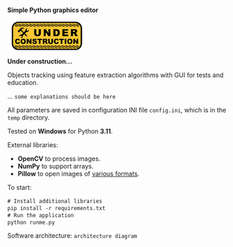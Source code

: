 #### Simple Python graphics editor

![Under construction](../data/2019.09.25-under-construction-icon.png)

**Under construction...**

Objects tracking using feature extraction algorithms with GUI
for tests and education.

... `some explanations should be here`

All parameters are saved in configuration INI file `config.ini`,
which is in the `temp` directory.

Tested on **Windows** for Python **3.11**.

External libraries:
   * **OpenCV** to process images.
   * **NumPy** to support arrays.
   * **Pillow** to open images of [various formats](https://pillow.readthedocs.io/en/stable/handbook/image-file-formats.html).

To start:
```shell
# Install additional libraries
pip install -r requirements.txt
# Run the application
python runme.py
```

Software architecture:
`architecture diagram`
